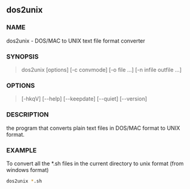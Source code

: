 ## dos2unix


### NAME

dos2unix - DOS/MAC to UNIX text file format converter 

### SYNOPSIS

> dos2unix [options] [-c convmode] [-o file ...] [-n infile outfile ...] 

### OPTIONS

> [-hkqV] [--help] [--keepdate] [--quiet] [--version]

### DESCRIPTION

the program that converts plain text files in DOS/MAC format to UNIX format. 

### EXAMPLE

To convert all the *.sh files in the current directory to unix format (from windows format)

```bash
dos2unix *.sh
```